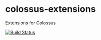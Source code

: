 # colossus-extensions
Extensions for Colossus

[![Build Status](https://travis-ci.org/fehmicansaglam/colossus-extensions.svg?branch=master)](https://travis-ci.org/fehmicansaglam/colossus-extensions)
